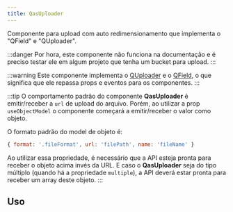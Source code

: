 ```yaml
---
title: QasUploader
---
```


Componente para upload com auto redimensionamento que implementa o "QField" e "QUploader".

<doc-api file="uploader/QasUploader" name="QasUploader" />

:::danger
Por hora, este componente não funciona na documentação e é preciso testar ele em algum projeto que tenha um bucket para upload.
:::

:::warning
Este componente implementa o [QUploader](https://quasar.dev/vue-components/uploader#usage) e o [QField](https://quasar.dev/vue-components/field#introduction), o que significa que ele repassa  props e eventos para os componentes.
:::

:::tip
O comportamento padrão do componente **QasUploader** é emitir/receber a `url` de upload do arquivo. Porém, ao utilizar a prop `useObjectModel` o componente começará a emitir/receber o valor como objeto.

O formato padrão do model de objeto é: 
```js
{ format: '.fileFormat', url: 'filePath', name: 'fileName' }
```

Ao utilizar essa propriedade, é necessário que a API esteja pronta para receber o objeto acima invés da URL. E caso o **QasUploader** seja do tipo múltiplo (quando há a propriedade `multiple`), a API deverá estar pronta para receber um array deste objeto.
:::

## Uso

<doc-example file="QasUploader/Basic" title="Básico" />
